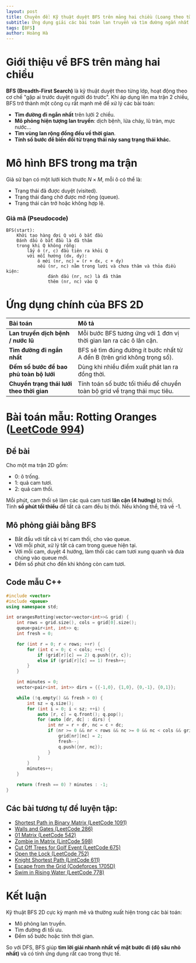 ```yaml
---
layout: post
title: Chuyên đề: Kỹ thuật duyệt BFS trên mảng hai chiều (Loang theo từng lớp)
subtitle: Ứng dụng giải các bài toán lan truyền và tìm đường ngắn nhất trên ma trận
tags: [BFS]
author: Hoàng Hà
---
```


# Giới thiệu về BFS trên mảng hai chiều

**BFS (Breadth-First Search)** là kỹ thuật duyệt theo từng lớp, hoạt động theo cơ chế "gặp ai trước duyệt người đó trước". Khi áp dụng lên ma trận 2 chiều, BFS trở thành một công cụ rất mạnh mẽ để xử lý các bài toán:

- **Tìm đường đi ngắn nhất** trên lưới 2 chiều.
- **Mô phỏng hiện tượng lan truyền**: dịch bệnh, lửa cháy, lũ tràn, mực nước...
- **Tìm vùng lan rộng đồng đều về thời gian**.
- **Tính số bước để biến đổi từ trạng thái này sang trạng thái khác.**

# Mô hình BFS trong ma trận

Giả sử bạn có một lưới kích thước $N \times M$, mỗi ô có thể là:
- Trạng thái đã được duyệt (visited).
- Trạng thái đang chờ được mở rộng (queue).
- Trạng thái cản trở hoặc không hợp lệ.

### Giả mã (Pseudocode)

```text
BFS(start):
    Khởi tạo hàng đợi Q với ô bắt đầu
    Đánh dấu ô bắt đầu là đã thăm
    trong khi Q không rỗng:
        lấy ô (r, c) đầu tiên ra khỏi Q
        với mỗi hướng (dx, dy):
            ô mới (nr, nc) = (r + dx, c + dy)
            nếu (nr, nc) nằm trong lưới và chưa thăm và thỏa điều kiện:
                đánh dấu (nr, nc) là đã thăm
                thêm (nr, nc) vào Q
```

# Ứng dụng chính của BFS 2D

| Bài toán | Mô tả |
|:--------|:------|
| **Lan truyền dịch bệnh / nước lũ** | Mỗi bước BFS tương ứng với 1 đơn vị thời gian lan ra các ô lân cận. |
| **Tìm đường đi ngắn nhất** | BFS sẽ tìm đúng đường ít bước nhất từ A đến B (trên grid không trọng số). |
| **Đếm số bước để bao phủ toàn bộ lưới** | Dùng khi nhiều điểm xuất phát lan ra đồng thời. |
| **Chuyển trạng thái lưới theo thời gian** | Tính toán số bước tối thiểu để chuyển toàn bộ grid về trạng thái mục tiêu. |

# Bài toán mẫu: **Rotting Oranges** ([LeetCode 994](https://leetcode.com/problems/rotting-oranges/))

## Đề bài

Cho một ma trận 2D gồm:
- 0: ô trống.
- 1: quả cam tươi.
- 2: quả cam thối.

Mỗi phút, cam thối sẽ làm các quả cam tươi **lân cận (4 hướng)** bị thối.  
Tính **số phút tối thiểu** để tất cả cam đều bị thối. Nếu không thể, trả về -1.

## Mô phỏng giải bằng BFS

- Bắt đầu với tất cả vị trí cam thối, cho vào queue.
- Với mỗi phút, xử lý tất cả cam trong queue hiện tại.
- Với mỗi cam, duyệt 4 hướng, làm thối các cam tươi xung quanh và đưa chúng vào queue mới.
- Đếm số phút cho đến khi không còn cam tươi.

## Code mẫu C++

```cpp
#include <vector>
#include <queue>
using namespace std;

int orangesRotting(vector<vector<int>>& grid) {
    int rows = grid.size(), cols = grid[0].size();
    queue<pair<int, int>> q;
    int fresh = 0;

    for (int r = 0; r < rows; ++r) {
        for (int c = 0; c < cols; ++c) {
            if (grid[r][c] == 2) q.push({r, c});
            else if (grid[r][c] == 1) fresh++;
        }
    }

    int minutes = 0;
    vector<pair<int, int>> dirs = {{-1,0}, {1,0}, {0,-1}, {0,1}};

    while (!q.empty() && fresh > 0) {
        int sz = q.size();
        for (int i = 0; i < sz; ++i) {
            auto [r, c] = q.front(); q.pop();
            for (auto [dr, dc] : dirs) {
                int nr = r + dr, nc = c + dc;
                if (nr >= 0 && nr < rows && nc >= 0 && nc < cols && grid[nr][nc] == 1) {
                    grid[nr][nc] = 2;
                    fresh--;
                    q.push({nr, nc});
                }
            }
        }
        minutes++;
    }

    return (fresh == 0) ? minutes : -1;
}
```

## Các bài tương tự để luyện tập:

- [Shortest Path in Binary Matrix (LeetCode 1091)](https://leetcode.com/problems/shortest-path-in-binary-matrix/)
- [Walls and Gates (LeetCode 286)](https://leetcode.com/problems/walls-and-gates/)
- [01 Matrix (LeetCode 542)](https://leetcode.com/problems/01-matrix/)
- [Zombie in Matrix (LintCode 598)](https://www.lintcode.com/problem/598/)
- [Cut Off Trees for Golf Event (LeetCode 675)](https://leetcode.com/problems/cut-off-trees-for-golf-event/)
- [Open the Lock (LeetCode 752)](https://leetcode.com/problems/open-the-lock/)
- [Knight Shortest Path (LintCode 611)](https://www.lintcode.com/problem/611/)
- [Escape from the Grid (Codeforces 1705D)](https://codeforces.com/problemset/problem/1705/D)
- [Swim in Rising Water (LeetCode 778)](https://leetcode.com/problems/swim-in-rising-water/)

# Kết luận

Kỹ thuật BFS 2D cực kỳ mạnh mẽ và thường xuất hiện trong các bài toán:
- Mô phỏng lan truyền.
- Tìm đường đi tối ưu.
- Đếm số bước hoặc tính thời gian.

So với DFS, BFS giúp **tìm lời giải nhanh nhất về mặt bước đi (độ sâu nhỏ nhất)** và có tính ứng dụng rất cao trong thực tế.
